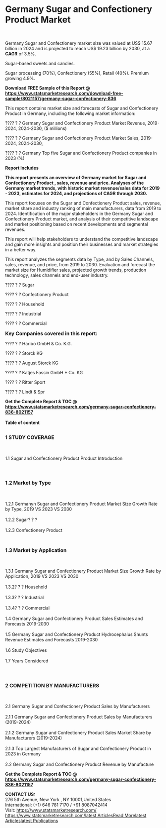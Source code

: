 <h1>Germany Sugar and Confectionery Product Market</h1><br/><p>Germany Sugar and Confectionery market size was valued at US$ 15.67 billion in 2024 and is projected to reach US$ 19.23 billion by 2030, at a <strong>CAGR</strong> of 3.5%.</p><p>Sugar-based sweets and candies.</p><p>Sugar processing (70%), Confectionery (55%), Retail (40%). Premium growing 4.9%.</p><p><strong>Download FREE Sample of this Report @ <a href="https://www.statsmarketresearch.com/download-free-sample/8021157/germany-sugar-confectionery-836">https://www.statsmarketresearch.com/download-free-sample/8021157/germany-sugar-confectionery-836</a></strong></p><p>This report contains market size and forecasts of Sugar and Confectionery Product in Germany, including the following market information:</p><p>???? ? ? Germany Sugar and Confectionery Product Market Revenue, 2019-2024, 2024-2030, ($ millions)</p><p>???? ? ? Germany Sugar and Confectionery Product Market Sales, 2019-2024, 2024-2030,</p><p>???? ? ? Germany Top five Sugar and Confectionery Product companies in 2023 (%)</p><p><strong>Report Includes</strong></p><p><strong>This report presents an overview of Germany market for Sugar and Confectionery Product , sales, revenue and price. Analyses of the Germany market trends, with historic market revenue/sales data for 2019 - 2023, estimates for 2024, and projections of <strong>CAGR</strong> through 2030.</strong></p><p>This report focuses on the Sugar and Confectionery Product sales, revenue, market share and industry ranking of main manufacturers, data from 2019 to 2024. Identification of the major stakeholders in the Germany Sugar and Confectionery Product market, and analysis of their competitive landscape and market positioning based on recent developments and segmental revenues.</p><p>This report will help stakeholders to understand the competitive landscape and gain more insights and position their businesses and market strategies in a better way.</p><p>This report analyzes the segments data by Type, and by Sales Channels, sales, revenue, and price, from 2019 to 2030. Evaluation and forecast the market size for Humidifier sales, projected growth trends, production technology, sales channels and end-user industry.</p><p>???? ? ? Sugar</p><p>???? ? ? Confectionery Product</p><p>???? ? ? Household</p><p>???? ? ? Industrial</p><p>???? ? ? Commercial</p><p><span style="font-size:16px"><strong>Key Companies covered in this report:</strong></span></p><p>???? ? ? Haribo GmbH & Co. K.G.</p><p>???? ? ? Storck KG</p><p>???? ? ? August Storck KG</p><p>???? ? ? Katjes Fassin GmbH + Co. KG</p><p>???? ? ? Ritter Sport</p><p>???? ? ? Lindt & Spr</p><div><b>Get the Complete Report & TOC @ <a href="https://www.statsmarketresearch.com/germany-sugar-confectionery-836-8021157">https://www.statsmarketresearch.com/germany-sugar-confectionery-836-8021157</a></b></div><br><b>Table of content</b><p><h2><span style="font-size:16px"><strong>1 STUDY COVERAGE</strong></span></h2><br /><p>1.1 Sugar and Confectionery Product Product Introduction</p><br /><h2><span style="font-size:16px"><strong>1.2 Market by Type</strong></span></h2><br /><p>1.2.1 Germanyn Sugar and Confectionery Product Market Size Growth Rate by Type, 2019 VS 2023 VS 2030<br /><br />1.2.2 Sugar? ? ? <br /><br />1.2.3 Confectionery Product<br /><br /><h2><span style="font-size:16px"><strong>1.3 Market by Application</strong></span></h2><br /><p>1.3.1 Germany Sugar and Confectionery Product Market Size Growth Rate by Application, 2019 VS 2023 VS 2030<br /><br />1.3.2? ? ? Household<br /><br />1.3.3? ? ? Industrial<br /><br />1.3.4? ? ? Commercial<br /><br />1.4 Germany Sugar and Confectionery Product Sales Estimates and Forecasts 2019-2030<br /><br />1.5 Germany Sugar and Confectionery Product Hydrocephalus Shunts Revenue Estimates and Forecasts 2019-2030<br /><br />1.6 Study Objectives<br /><br />1.7 Years Considered</p><br /><h2><span style="font-size:16px"><strong>2 COMPETITION BY MANUFACTURERS</strong></span></h2><br /><p>2.1 Germany Sugar and Confectionery Product Sales by Manufacturers<br /><br />2.1.1 Germany Sugar and Confectionery Product Sales by Manufacturers (2019-2024)<br /><br />2.1.2 Germany Sugar and Confectionery Product Sales Market Share by Manufacturers (2019-2024)<br /><br />2.1.3 Top Largest Manufacturers of Sugar and Confectionery Product in 2023 in Germany<br /><br />2.2 Germany Sugar and Confectionery Product Revenue by Manufacture<br><div><b>Get the Complete Report & TOC @ <a href="https://www.statsmarketresearch.com/germany-sugar-confectionery-836-8021157">https://www.statsmarketresearch.com/germany-sugar-confectionery-836-8021157</a></b></div></p> <b>CONTACT US:</b><br>276 5th Avenue, New York , NY 10001,United States<br>International: (+1) 646 781 7170 / +91 8087042414<br>Visit: <a href="https://www.statsmarketresearch.com/">https://www.statsmarketresearch.com/</a><br><a href="https://gyeongbokgung.com">https://www.statsmarketresearch.com/</a><a href="https://hallyeomaritime.com">latest Articles</a><a href="https://jingwansa.com">Read More</a><a href=https://nguoiviet.jp/">latest Articles</a><a href="https://www.intelmarketresearch.com/">latest Publications</a>